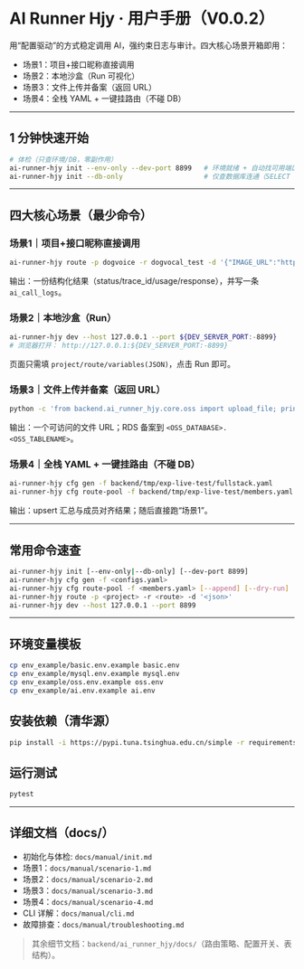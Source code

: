# AI Runner Hjy · 用户手册（V0.0.2）

用“配置驱动”的方式稳定调用 AI，强约束日志与审计。四大核心场景开箱即用：
- 场景1：项目+接口昵称直接调用
- 场景2：本地沙盒（Run 可视化）
- 场景3：文件上传并备案（返回 URL）
- 场景4：全栈 YAML + 一键挂路由（不碰 DB）

---

## 1 分钟快速开始

```bash
# 体检（只查环境/DB，零副作用）
ai-runner-hjy init --env-only --dev-port 8899   # 环境就绪 + 自动找可用端口并写入 basic.env
ai-runner-hjy init --db-only                    # 仅查数据库连通（SELECT 1）
```

---

## 四大核心场景（最少命令）

### 场景1｜项目+接口昵称直接调用
```bash
ai-runner-hjy route -p dogvoice -r dogvocal_test -d '{"IMAGE_URL":"https://..."}'
```
输出：一份结构化结果（status/trace_id/usage/response），并写一条 `ai_call_logs`。

### 场景2｜本地沙盒（Run）
```bash
ai-runner-hjy dev --host 127.0.0.1 --port ${DEV_SERVER_PORT:-8899}
# 浏览器打开： http://127.0.0.1:${DEV_SERVER_PORT:-8899}
```
页面只需填 `project/route/variables(JSON)`，点击 Run 即可。

### 场景3｜文件上传并备案（返回 URL）
```bash
python -c 'from backend.ai_runner_hjy.core.oss import upload_file; print(upload_file("backend/tmp/1.mp3"))'
```
输出：一个可访问的文件 URL；RDS 备案到 `<OSS_DATABASE>.<OSS_TABLENAME>`。

### 场景4｜全栈 YAML + 一键挂路由（不碰 DB）
```bash
ai-runner-hjy cfg gen -f backend/tmp/exp-live-test/fullstack.yaml
ai-runner-hjy cfg route-pool -f backend/tmp/exp-live-test/members.yaml   # 独占对齐（默认），支持 --append/--dry-run
```
输出：upsert 汇总与成员对齐结果；随后直接跑“场景1”。

---

## 常用命令速查
```bash
ai-runner-hjy init [--env-only|--db-only] [--dev-port 8899]
ai-runner-hjy cfg gen -f <configs.yaml>
ai-runner-hjy cfg route-pool -f <members.yaml> [--append] [--dry-run]
ai-runner-hjy route -p <project> -r <route> -d '<json>'
ai-runner-hjy dev --host 127.0.0.1 --port 8899
```

---

## 环境变量模板
```bash
cp env_example/basic.env.example basic.env
cp env_example/mysql.env.example mysql.env
cp env_example/oss.env.example oss.env
cp env_example/ai.env.example ai.env
```

## 安装依赖（清华源）
```bash
pip install -i https://pypi.tuna.tsinghua.edu.cn/simple -r requirements.txt
```

## 运行测试
```bash
pytest
```

---

## 详细文档（docs/）
- 初始化与体检: `docs/manual/init.md`
- 场景1：`docs/manual/scenario-1.md`
- 场景2：`docs/manual/scenario-2.md`
- 场景3：`docs/manual/scenario-3.md`
- 场景4：`docs/manual/scenario-4.md`
- CLI 详解：`docs/manual/cli.md`
- 故障排查：`docs/manual/troubleshooting.md`

> 其余细节文档：`backend/ai_runner_hjy/docs/`（路由策略、配置开关、表结构）。
